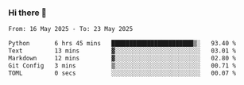 ### Hi there 👋

<!--[![Top Langs](https://github-readme-stats.vercel.app/api/top-langs/?username=Shuze-Liu)](https://github.com/Shuze-Liu/github-readme-stats)-->
<!--START_SECTION:waka-->

```txt
From: 16 May 2025 - To: 23 May 2025

Python       6 hrs 45 mins   ███████████████████████▒░   93.40 %
Text         13 mins         ▓░░░░░░░░░░░░░░░░░░░░░░░░   03.01 %
Markdown     12 mins         ▓░░░░░░░░░░░░░░░░░░░░░░░░   02.80 %
Git Config   3 mins          ▒░░░░░░░░░░░░░░░░░░░░░░░░   00.71 %
TOML         0 secs          ░░░░░░░░░░░░░░░░░░░░░░░░░   00.07 %
```

<!--END_SECTION:waka-->

<!--
**Shuze-Liu/Shuze-Liu** is a ✨ _special_ ✨ repository because its `README.md` (this file) appears on your GitHub profile.

Here are some ideas to get you started:

- 🔭 I’m currently working on ...
- 🌱 I’m currently learning ...
- 👯 I’m looking to collaborate on ...
- 🤔 I’m looking for help with ...
- 💬 Ask me about ...
- 📫 How to reach me: ...
- 😄 Pronouns: ...
- ⚡ Fun fact: ...
-->
